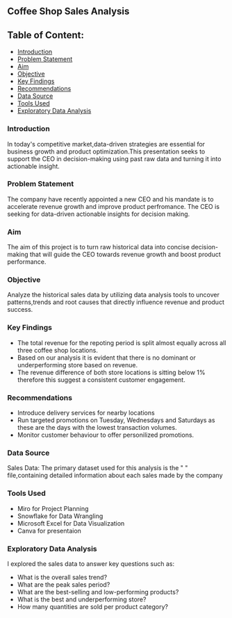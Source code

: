 ## Coffee Shop Sales Analysis

## Table of Content:
- [Introduction](#introduction)
- [Problem Statement](#problem-statement)
- [Aim](#aim)
- [Objective](#objective)
- [Key Findings](#key-findings)
- [Recommendations](#recommendations)
- [Data Source](#data-source)
- [Tools Used](#tools-used)
- [Exploratory Data Analysis](#exploratory-data-analysis)
  
  

### Introduction
In today's competitive market,data-driven strategies are essential for business growth and product optimization.This presentation seeks to support the CEO in decision-making using past raw data and turning it into actionable insight.

### Problem Statement
The company have recently appointed a new CEO and his mandate is to accelerate revenue growth and improve product perfromance. The CEO is seeking for data-driven actionable insights for decision making.

### Aim
The aim of this project is to turn raw historical data into concise decision-making that will guide the CEO towards revenue growth and boost product performance. 

### Objective
Analyze the historical sales data by utilizing data analysis tools to uncover patterns,trends and root causes that directly influence revenue and product success.

### Key Findings
- The total revenue for the repoting period is split almost equally across all three coffee shop locations.
- Based on our analysis it is evident that there is no dominant or underperforming store based on revenue.
- The revenue difference of both store locations is sitting below 1% therefore this suggest a consistent customer engagement.




### Recommendations
- Introduce delivery services for nearby locations
- Run targeted promotions on Tuesday, Wednesdays and Saturdays as these are the days with the lowest transaction volumes.
- Monitor customer behaviour to offer personilized promotions.


### Data Source
Sales Data: The primary dataset used for this analysis is the "   " file,containing detailed information about each sales made by the company

### Tools Used
- Miro for Project Planning
- Snowflake for Data Wrangling
- Microsoft Excel for Data Visualization
- Canva for presentaion

### Exploratory Data Analysis
I explored the sales data to answer key questions such as:
 - What is the overall sales trend?
 - What are the peak sales period?
 - What are the best-selling and low-performing products?
 - What is the best and underperforming store?
 - How many quantities are sold per product category?
 
